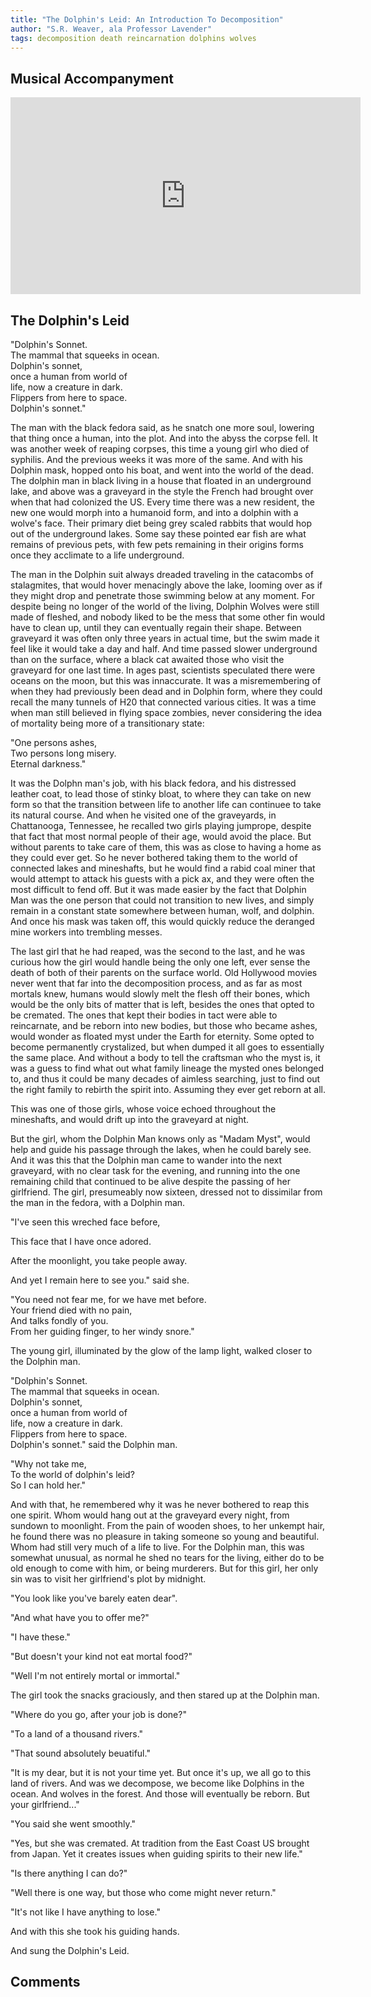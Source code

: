 ```yaml
---
title: "The Dolphin's Leid: An Introduction To Decomposition"
author: "S.R. Weaver, ala Professor Lavender"
tags: decomposition death reincarnation dolphins wolves
---
```

## Musical Accompanyment
<iframe title="The Dolphins Leid" src="https://video.ploud.jp/videos/embed/10e7789a-7a7f-4955-a41a-d6b8bd904a2d" allowfullscreen="" sandbox="allow-same-origin allow-scripts allow-popups" width="560" height="315" frameborder="0"></iframe>

## The Dolphin's Leid
"Dolphin's Sonnet.<br />
The mammal that squeeks in ocean.<br />
Dolphin's sonnet,<br />
once a human from world of<br />
life, now a creature in dark.<br />
Flippers from here to space.<br />
Dolphin's sonnet."

The man with the black fedora said, as he snatch one more soul, lowering that thing once a human, into the plot. And into the abyss the corpse fell. It was another week of reaping corpses, this time a young girl who died of syphilis. And the previous weeks it was more of the same. And with his Dolphin mask, hopped onto his boat, and went into the world of the dead. The dolphin man in black living in a house that floated in an underground lake, and above was a graveyard in the style the French had brought over when that had colonized the US. Every time there was a new resident, the new one would morph into a humanoid form, and into a dolphin with a wolve's face. Their primary diet being grey scaled rabbits that would hop out of the underground lakes. Some say these pointed ear fish are what remains of previous pets, with few pets remaining in their origins forms once they acclimate to a life underground.

The man in the Dolphin suit always dreaded traveling in the catacombs of stalagmites, that would hover menacingly above the lake, looming over as if they might drop and penetrate those swimming below at any moment. For despite being no longer of the world of the living, Dolphin Wolves were still made of fleshed, and nobody liked to be the mess that some other fin would have to clean up, until they can eventually regain their shape. Between graveyard it was often only three years in actual time, but the swim made it feel like it would take a day and half. And time passed slower underground than on the surface, where a black cat awaited those who visit the graveyard for one last time. In ages past, scientists speculated there were oceans on the moon, but this was innaccurate. It was a misremembering of when they had previously been dead and in Dolphin form, where they could recall the many tunnels of H20 that connected various cities. It was a time when man still believed in flying space zombies, never considering the idea of mortality being more of a transitionary state:

"One persons ashes,<br />
Two persons long misery.<br />
Eternal darkness."

It was the Dolphn man's job, with his black fedora, and his distressed leather coat, to lead those of stinky bloat, to where they can take on new form so that the transition between life to another life can continuee to take its natural course. And when he visited one of the graveyards, in Chattanooga, Tennessee, he recalled two girls playing jumprope, despite that fact that most normal people of their age, would avoid the place. But without parents to take care of them, this was as close to having a home as they could ever get. So he never bothered taking them to the world of connected lakes and mineshafts, but he would find a rabid coal miner that would attempt to attack his guests with a pick ax, and they were often the most difficult to fend off. But it was made easier by the fact that Dolphin Man was the one person that could not transition to new lives, and simply remain in a constant state somewhere between human, wolf, and dolphin. And once his mask was taken off, this would quickly reduce the deranged mine workers into trembling messes.

The last girl that he had reaped, was the second to the last, and he was curious how the girl would handle being the only one left, ever sense the death of both of their parents on the surface world. Old Hollywood movies never went that far into the decomposition process, and as far as most mortals knew, humans would slowly melt the flesh off their bones, which would be the only bits of matter that is left, besides the ones that opted to be cremated. The ones that kept their bodies in tact were able to reincarnate, and be reborn into new bodies, but those who became ashes, would wonder as floated myst under the Earth for eternity. Some opted to become permanently crystalized, but when dumped it all goes to essentially the same place. And without a body to tell the craftsman who the myst is, it was a guess to find what out what family lineage the mysted ones belonged to, and thus it could be many decades of aimless searching, just to find out the right family to rebirth the spirit into. Assuming they ever get reborn at all.

This was one of those girls, whose voice echoed throughout the mineshafts, and would drift up into the graveyard at night.

But the girl, whom the Dolphin Man knows only as "Madam Myst", would help and guide his passage through the lakes, when he could barely see. And it was this that the Dolphin man came to wander into the next graveyard, with no clear task for the evening, and running into the one remaining child that continued to be alive despite the passing of her girlfriend. The girl, presumeably now sixteen, dressed not to dissimilar from the man in the fedora, with a Dolphin man.

"I've seen this wreched face before,

This face that I have once adored.

After the moonlight, you take people away.

And yet I remain here to see you." said she.

"You need not fear me, for we have met before.<br />
Your friend died with no pain,<br />
And talks fondly of you.<br />
From her guiding finger, to her windy snore."

The young girl, illuminated by the glow of the lamp light, walked closer to the Dolphin man.

"Dolphin's Sonnet.<br />
The mammal that squeeks in ocean.<br />
Dolphin's sonnet,<br />
once a human from world of<br />
life, now a creature in dark.<br />
Flippers from here to space.<br />
Dolphin's sonnet." said the Dolphin man.

"Why not take me,<br />
To the world of dolphin's leid?<br />
So I can hold her."

And with that, he remembered why it was he never bothered to reap this one spirit. Whom would hang out at the graveyard every night, from sundown to moonlight. From the pain of wooden shoes, to her unkempt hair, he found there was no pleasure in taking someone so young and beautiful. Whom had still very much of a life to live. For the Dolphin man, this was somewhat unusual, as normal he shed no tears for the living, either do to be old enough to come with him, or being murderers. But for this girl, her only sin was to visit her girlfriend's plot by midnight.

"You look like you've barely eaten dear".

"And what have you to offer me?"

"I have these."

"But doesn't your kind not eat mortal food?"

"Well I'm not entirely mortal or immortal."

The girl took the snacks graciously, and then stared up at the Dolphin man.

"Where do you go, after your job is done?"

"To a land of a thousand rivers."

"That sound absolutely beuatiful."

"It is my dear, but it is not your time yet. But once it's up, we all go to this land of rivers. And was we decompose, we become like Dolphins in the ocean. And wolves in the forest. And those will eventually be reborn. But your girlfriend..."

"You said she went smoothly."

"Yes, but she was cremated. At tradition from the East Coast US brought from Japan. Yet it creates issues when guiding spirits to their new life."

"Is there anything I can do?"

"Well there is one way, but those who come might never return."

"It's not like I have anything to lose."

And with this she took his guiding hands.

And sung the Dolphin's Leid.

## Comments
<script src="https://utteranc.es/client.js"
        repo="https://github.com/LWFlouisa/SidePoetry"
        issue-term="pathname"
        label="Comment"
        theme="github-dark"
        crossorigin="anonymous"
        async>
</script>
